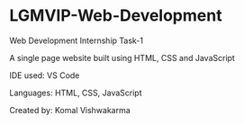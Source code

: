 # LGMVIP-Web-Development
Web Development Internship Task-1

A single page website built using HTML, CSS and JavaScript

IDE used: VS Code

Languages: HTML, CSS, JavaScript

Created by: Komal Vishwakarma
